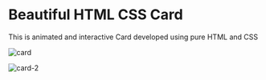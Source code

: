 # Beautiful HTML CSS Card 
This is animated and interactive Card developed using pure HTML and CSS

![card](https://user-images.githubusercontent.com/104005034/196486527-3fd41c6d-6449-443a-ae6a-206461881933.png)

![card-2](https://user-images.githubusercontent.com/104005034/196486591-9044931c-5495-4229-9192-ff3465187bfe.png)
